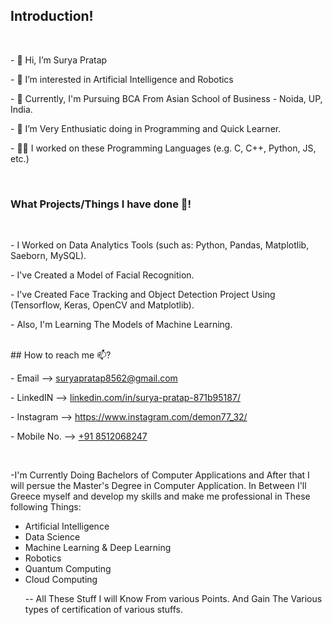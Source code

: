 ## Introduction! 
<br>
<p>- 👋 Hi, I’m Surya Pratap</p>
<p>- 👀 I’m interested in Artificial Intelligence and Robotics</p>
<p>- 🏫 Currently, I'm Pursuing BCA From Asian School of Business - Noida, UP, India.</p>
<p>- 💞️ I’m Very Enthusiatic doing in Programming and Quick Learner.</p>
<p>- 🧑‍💻 I worked on these Programming Languages (e.g. C, C++, Python, JS, etc.)</p>
</br>
<h3> What Projects/Things I have done 🤔!</h3>
<br>
<p>- I Worked on Data Analytics Tools (such as: Python, Pandas, Matplotlib, Saeborn, MySQL).</p>
<p>- I've Created a Model of Facial Recognition.</p>
<p>- I've Created Face Tracking and Object Detection Project Using (Tensorflow, Keras, OpenCV and Matplotlib).</p>
<p>- Also, I'm Learning The Models of Machine Learning.</p>
<br>
## How to reach me 📫?
<br>
<p>- Email --> <a href=''>suryapratap8562@gmail.com</a></p>
<p>- LinkedIN --> <a href=''>linkedin.com/in/surya-pratap-871b95187/</a></p>
<p>- Instagram --> <a href=''>https://www.instagram.com/demon77_32/</a></p>
<p>- Mobile No. --> <a href=''>+91 8512068247</a></p>
<br>
<p>-I'm Currently Doing Bachelors of Computer Applications and After that I will persue the Master's Degree in Computer Application.
     In Between I'll Greece myself and develop my skills and make me professional in These following Things:<p>
   <ul>
      <li>Artificial Intelligence</li>
   <li>Data Science</li>
   <li> Machine Learning & Deep Learning</li>
   <li>Robotics</li> 
   <li>Quantum Computing</li>
   <li>Cloud Computing</li>

<p>-- All These Stuff I will Know From various Points. And Gain The Various types of certification of various stuffs.</p>

<!---
SP85691/SP85691 is a ✨ special ✨ repository because its `README.md` (this file) appears on your GitHub profile.
You can click the Preview link to take a look at your changes.
--->
